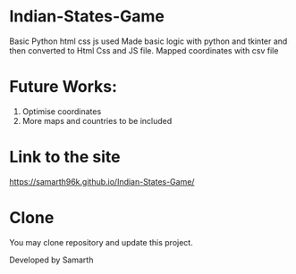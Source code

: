 # Indian-States-Game
Basic Python html css js used
Made basic logic with python and tkinter and then converted to Html Css and JS file.
Mapped coordinates with csv file

# Future Works:
1. Optimise coordinates
2. More maps and countries to be included

# Link to the site
https://samarth96k.github.io/Indian-States-Game/

# Clone
You may clone repository and update this project.

Developed by Samarth 
